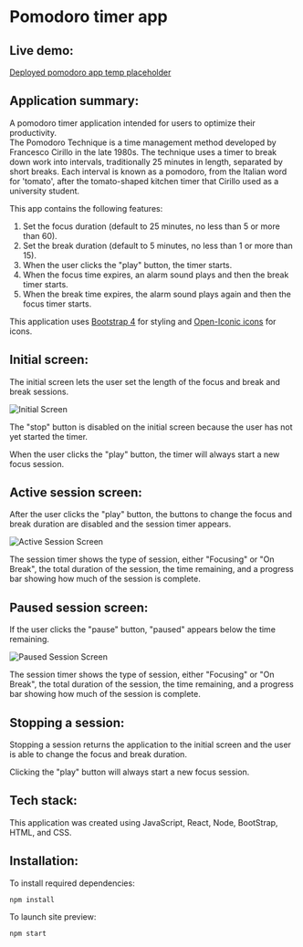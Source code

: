 # Pomodoro timer app

## Live demo:

[Deployed pomodoro app temp placeholder ](https://vercel.app/)  
 
## Application summary:

A pomodoro timer application intended for users to optimize their productivity.  
The Pomodoro Technique is a time management method developed by Francesco Cirillo in the late 1980s. The technique uses a timer to break down work into intervals, traditionally 25 minutes in length, separated by short breaks. Each interval is known as a pomodoro, from the Italian word for 'tomato', after the tomato-shaped kitchen timer that Cirillo used as a university student.

This app contains the following features:

1. Set the focus duration (default to 25 minutes, no less than 5 or more than 60).
1. Set the break duration (default to 5 minutes, no less than 1 or more than 15).
1. When the user clicks the "play" button, the timer starts.
1. When the focus time expires, an alarm sound plays and then the break timer starts.
1. When the break time expires, the alarm sound plays again and then the focus timer starts.

This application uses [Bootstrap 4](https://getbootstrap.com/) for styling and [Open-Iconic icons](https://useiconic.com/open) for icons.

## Initial screen:

The initial screen lets the user set the length of the focus and break and break sessions. 

![Initial Screen](https://user-images.githubusercontent.com/60833392/117480633-db26aa00-af2f-11eb-9a01-cd2e74f9f8c7.png)

The "stop" button is disabled on the initial screen because the user has not yet started the timer.  

When the user clicks the "play" button, the timer will always start a new focus session.

## Active session screen:

After the user clicks the "play" button, the buttons to change the focus and break duration are disabled and the session timer appears. 

![Active Session Screen](https://user-images.githubusercontent.com/60833392/117480633-db26aa00-af2f-11eb-9a01-cd2e74f9f8c7.png) 

The session timer shows the type of session, either "Focusing" or "On Break", the total duration of the session, the time remaining, and a progress bar showing how much of the session is complete.

## Paused session screen:

If the user clicks the "pause" button, "paused" appears below the time remaining. 

![Paused Session Screen](https://user-images.githubusercontent.com/60833392/117480725-f7c2e200-af2f-11eb-8345-ac2c0b35e931.png) 

The session timer shows the type of session, either "Focusing" or "On Break", the total duration of the session, the time remaining, and a progress bar showing how much of the session is complete.

## Stopping a session:

Stopping a session returns the application to the initial screen and the user is able to change the focus and break duration. 

Clicking the "play" button will always start a new focus session.

## Tech stack:

This application was created using JavaScript, React, Node, BootStrap, HTML, and CSS.

## Installation:

To install required dependencies:

`npm install`

To launch site preview:

`npm start`


